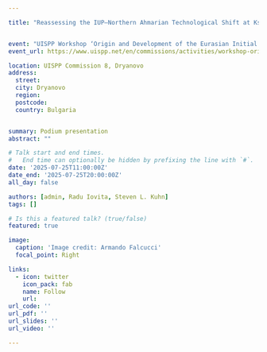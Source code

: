 ```yaml
---

title: "Reassessing the IUP–Northern Ahmarian Technological Shift at Ksar Akil, Lebanon"


event: "UISPP Workshop ‘Origin and Development of the Eurasian Initial Upper Palaeolithic'"
event_url: https://www.uispp.net/en/commissions/activities/workshop-origin-and-development-eurasian-initial-upper-palaeolithic

location: UISPP Commission 8, Dryanovo
address:
  street:
  city: Dryanovo
  region:
  postcode:
  country: Bulgaria


summary: Podium presentation
abstract: ""

# Talk start and end times.
#   End time can optionally be hidden by prefixing the line with `#`.
date: '2025-07-25T11:00:00Z'
date_end: '2025-07-25T20:00:00Z'
all_day: false

authors: [admin, Radu Iovita, Steven L. Kuhn]
tags: []

# Is this a featured talk? (true/false)
featured: true

image:
  caption: 'Image credit: Armando Falcucci'
  focal_point: Right

links:
  - icon: twitter
    icon_pack: fab
    name: Follow
    url:
url_code: ''
url_pdf: ''
url_slides: ''
url_video: ''

---
```

